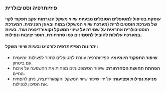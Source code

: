 ### פיזיותרפיה וסטיבולרית
**עוסקת בטיפול למטופלים הסובלים מבעיות שיווי משקל הנגרמות עקב תפקוד לקוי של מערכת הוסטיבולרית (מערכת שיווי המשקל) במוח ובאוזן הפנימית. המערכת הוסטיבולרית אחראית על שמירה על שיווי המשקל וקואורדינציה ועוד.  בעיות במערכת  עלולות להוביל לתסמינים כמו סחרחורת, חוסר יציבות ונפילות.**

#### יתרונות הפיזיותרפיה לורטיגו ובעיות שיווי משקל:
- **שיפור התפקוד היומיומי:** הפיזיותרפיה עוזרת למטופלים לחזור לפעילות יומיומית עם ביטחון.
- **הפחתת תחושת הסחרחורת:** שיפור הסימפטומים מפחית את ההשפעה על איכות החיים.
- **מניעת נפילות ופציעות:** על ידי שיפור שיווי המשקל והקואורדינציה, ניתן להפחית את הסיכון לנפילות.

